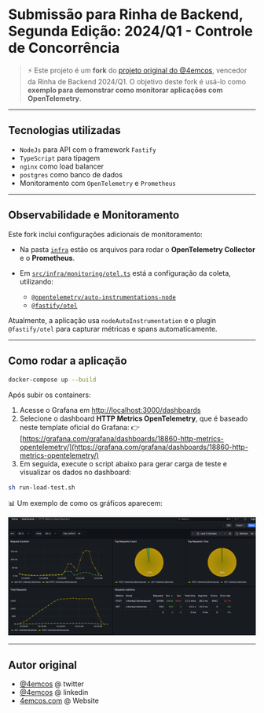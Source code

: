 # Submissão para Rinha de Backend, Segunda Edição: 2024/Q1 - Controle de Concorrência

> ⚡️ Este projeto é um **fork** do [projeto original do @4emcos](https://github.com/4emcos/rinha-de-backend-2024-q1-nodejs), vencedor da Rinha de Backend 2024/Q1.
> O objetivo deste fork é usá-lo como **exemplo para demonstrar como monitorar aplicações com OpenTelemetry**.

---

## Tecnologias utilizadas

* `NodeJs` para API com o framework `Fastify`
* `TypeScript` para tipagem
* `nginx` como load balancer
* `postgres` como banco de dados
* Monitoramento com `OpenTelemetry` e `Prometheus`

---

## Observabilidade e Monitoramento

Este fork inclui configurações adicionais de monitoramento:

* Na pasta [`infra`](./infra) estão os arquivos para rodar o **OpenTelemetry Collector** e o **Prometheus**.
* Em [`src/infra/monitoring/otel.ts`](./src/infra/monitoring/otel.ts) está a configuração da coleta, utilizando:

  * [`@opentelemetry/auto-instrumentations-node`](https://www.npmjs.com/package/@opentelemetry/auto-instrumentations-node)
  * [`@fastify/otel`](https://github.com/autotelic/fastify-opentelemetry)

Atualmente, a aplicação usa `nodeAutoInstrumentation` e o plugin `@fastify/otel` para capturar métricas e spans automaticamente.

---

## Como rodar a aplicação

```bash
docker-compose up --build
```

Após subir os containers:

1. Acesse o Grafana em [http://localhost:3000/dashboards](http://localhost:3000/dashboards)
2. Selecione o dashboard **HTTP Metrics OpenTelemetry**, que é baseado neste template oficial do Grafana:
   👉 [https://grafana.com/grafana/dashboards/18860-http-metrics-opentelemetry/](https://grafana.com/grafana/dashboards/18860-http-metrics-opentelemetry/)
3. Em seguida, execute o script abaixo para gerar carga de teste e visualizar os dados no dashboard:

```bash
sh run-load-test.sh
```

📊 Um exemplo de como os gráficos aparecem:

![grafana.png](docs/grafana.png)

---

## Autor original

* [@4emcos](https://twitter.com/4emcos) @ twitter
* [@4emcos](https://www.linkedin.com/in/4emcos/) @ linkedin
* [4emcos.com](https://www.4emcos.com/) @ Website
